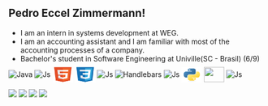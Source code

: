## Pedro Eccel Zimmermann!

<!-- * Working on the development of a website for the Institute [Somos Agape](https://github.com/LopesLeandro/Agape_Project) -->
* I am an intern in systems development at WEG.
* I am an accounting assistant and I am familiar with most of the accounting processes of a company.
* Bachelor's student in Software Engineering at Univille(SC - Brasil) (6/9)

<div style="display: inline_block; margin-top: -23px"><br>
  <img align="center" alt="Java" height="30" width="40" src="https://cdn.jsdelivr.net/gh/devicons/devicon/icons/java/java-original.svg">
  <img align="center" alt="Js" height="30" width="40" src="https://cdn.jsdelivr.net/gh/devicons/devicon@latest/icons/spring/spring-original.svg" />
          
  <img align="center" alt="HTML" height="30" width="40" src="https://raw.githubusercontent.com/devicons/devicon/master/icons/html5/html5-original.svg">
  <img align="center" alt="CSS" height="30" width="40" src="https://raw.githubusercontent.com/devicons/devicon/master/icons/css3/css3-original.svg">
  <img align="center" alt="Js" height="30" width="40" src="https://cdn.jsdelivr.net/gh/devicons/devicon/icons/javascript/javascript-original.svg">
  <img align="center" alt="Handlebars" height="30" width="40" src="https://cdn.jsdelivr.net/gh/devicons/devicon@latest/icons/handlebars/handlebars-original.svg">
  <img align="center" alt="Js" height="30" width="40" src="https://cdn.jsdelivr.net/gh/devicons/devicon@latest/icons/json/json-original.svg" />
          
          

  <img align="center" alt="Python" height="30" width="40" src="https://raw.githubusercontent.com/devicons/devicon/master/icons/python/python-original.svg">
  <img align="center" src="https://cdn.jsdelivr.net/gh/devicons/devicon/icons/r/r-original.svg" height="30" width="40" />


  <img align="center" alt="Js" height="30" width="40" src="https://cdn.jsdelivr.net/gh/devicons/devicon@latest/icons/git/git-original.svg" />
          

</div>
<div><p></div>

<div>
  <a href="https://www.instagram.com/pedrozimmer_/" target="_blank"><img src="https://img.shields.io/badge/-Instagram-%23E4405F?style=for-the-badge&logo=instagram&logoColor=white" target="_blank"></a>
  <a href = "mailto:pedroxlzmm@gmail.com"><img src="https://img.shields.io/badge/-Gmail-%23333?style=for-the-badge&logo=gmail&logoColor=white" target="_blank"></a>
  <a href="https://www.linkedin.com/in/pedrozmm/" target="_blank"><img src="https://img.shields.io/badge/-LinkedIn-%230077B5?style=for-the-badge&logo=linkedin&logoColor=white" target="_blank" ></a> 
  <a href="https://pedrozimmer.github.io/curriculo2023" target="_blank"><img src="https://img.shields.io/badge/-Curr%C3%ADculo-white" target="_blank" height="28">
</div>
